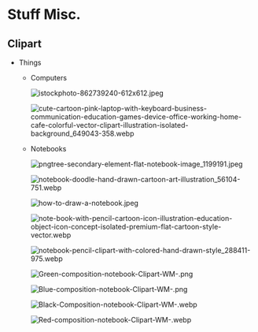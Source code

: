 # Stuff Misc.

## Clipart

- Things
    - Computers
        
        ![istockphoto-862739240-612x612.jpeg](Stuff%20Misc%20e1b2379223264df4b8236403134923da/istockphoto-862739240-612x612.jpeg)
        
        ![cute-cartoon-pink-laptop-with-keyboard-business-communication-education-games-device-office-working-home-cafe-colorful-vector-clipart-illustration-isolated-background_649043-358.webp](Stuff%20Misc%20e1b2379223264df4b8236403134923da/cute-cartoon-pink-laptop-with-keyboard-business-communication-education-games-device-office-working-home-cafe-colorful-vector-clipart-illustration-isolated-background_649043-358.webp)
        
    - Notebooks
        
        ![pngtree-secondary-element-flat-notebook-image_1199191.jpeg](Stuff%20Misc%20e1b2379223264df4b8236403134923da/pngtree-secondary-element-flat-notebook-image_1199191.jpeg)
        
        ![notebook-doodle-hand-drawn-cartoon-art-illustration_56104-751.webp](Stuff%20Misc%20e1b2379223264df4b8236403134923da/notebook-doodle-hand-drawn-cartoon-art-illustration_56104-751.webp)
        
        ![how-to-draw-a-notebook.jpeg](Stuff%20Misc%20e1b2379223264df4b8236403134923da/how-to-draw-a-notebook.jpeg)
        
        ![note-book-with-pencil-cartoon-icon-illustration-education-object-icon-concept-isolated-premium-flat-cartoon-style-vector.webp](Stuff%20Misc%20e1b2379223264df4b8236403134923da/note-book-with-pencil-cartoon-icon-illustration-education-object-icon-concept-isolated-premium-flat-cartoon-style-vector.webp)
        
        ![notebook-pencil-clipart-with-colored-hand-drawn-style_288411-975.webp](Stuff%20Misc%20e1b2379223264df4b8236403134923da/notebook-pencil-clipart-with-colored-hand-drawn-style_288411-975.webp)
        
        ![Green-composition-notebook-Clipart-WM-.png](Stuff%20Misc%20e1b2379223264df4b8236403134923da/Green-composition-notebook-Clipart-WM-.png)
        
        ![Blue-composition-notebook-Clipart-WM-.png](Stuff%20Misc%20e1b2379223264df4b8236403134923da/Blue-composition-notebook-Clipart-WM-.png)
        
        ![Black-Composition-notebook-Clipart-WM-.webp](Stuff%20Misc%20e1b2379223264df4b8236403134923da/Black-Composition-notebook-Clipart-WM-.webp)
        
        ![Red-composition-notebook-Clipart-WM-.webp](Stuff%20Misc%20e1b2379223264df4b8236403134923da/Red-composition-notebook-Clipart-WM-.webp)